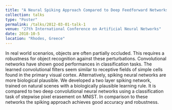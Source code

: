 ```yaml
---
title: "A Neural Spiking Approach Compared to Deep Feedforward Networks on Stepwise Pixel Erasement"
collection: talks
type: "Poster"
permalink: /talks/2012-03-01-talk-1
venue: "27th International Conference on Artificial Neural Networks"
date: 2018-10-5
location: "Rhodes, Greece"
---
```


In real world scenarios, objects are often partially occluded. This requires a robustness for object recognition against these perturbations. Convolutional networks have shown good performances in classification tasks. The learned convolutional filters seem similar to receptive fields of simple cells found in the primary visual cortex. Alternatively, spiking neural networks are more biological plausible. We developed a two layer spiking network, trained on natural scenes with a biologically plausible learning rule. It is compared to two deep convolutional neural networks using a classification task of stepwise pixel erasement on MNIST. In comparison to these networks the spiking approach achieves good accuracy and robustness.
